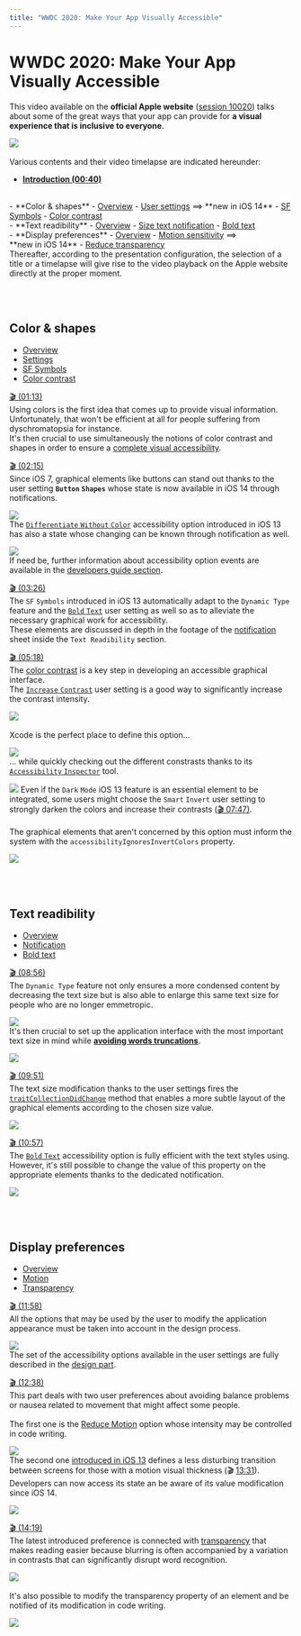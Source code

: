 ```yaml
---
title: "WWDC 2020: Make Your App Visually Accessible"
---
```


# WWDC 2020: Make Your App Visually Accessible

This video available on the **official Apple website** ([session 10020](https://developer.apple.com/videos/play/wwdc2020/10020/)) talks about some of the great ways that your app can provide for **a visual experience that is inclusive to everyone**.

![](../../../../images/iOSdev/wwdc20-020.png)
</br></br>Various contents and their video timelapse are indicated hereunder:

- **[Introduction (00:40)](https://developer.apple.com/videos/play/wwdc2020/10020/?time=40)**
<br>
- **Color & shapes**
    - <a role="button" style="text-decoration: underline" onclick="$('#ColorAndShapesOverview_tab').trigger('click');document.getElementById('color-shapes').scrollIntoView({ behavior: 'smooth', block: 'start' })">Overview</a>
    - <a role="button" style="text-decoration: underline" onclick="$('#ColorAndShapesSettings_tab').trigger('click');document.getElementById('color-shapes').scrollIntoView({ behavior: 'smooth', block: 'start' })">User settings</a> ⟹ **new&nbsp;in&nbsp;iOS&nbsp;14**
    - <a role="button" style="text-decoration: underline" onclick="$('#ColorAndShapesSFSymbols_tab').trigger('click');document.getElementById('color-shapes').scrollIntoView({ behavior: 'smooth', block: 'start' })">SF Symbols</a>
    - <a role="button" style="text-decoration: underline" onclick="$('#ColorAndShapesContrast_tab').trigger('click');document.getElementById('color-shapes').scrollIntoView({ behavior: 'smooth', block: 'start' })">Color contrast</a>
<br>
- **Text readibility**
    - <a role="button" style="text-decoration: underline" onclick="$('#TextReadibilityOverview_tab').trigger('click');document.getElementById('text-readibility').scrollIntoView({ behavior: 'smooth', block: 'start' })">Overview</a>
    - <a role="button" style="text-decoration: underline" onclick="$('#TextReadibilityNotification_tab').trigger('click');document.getElementById('text-readibility').scrollIntoView({ behavior: 'smooth', block: 'start' })">Size text notification</a>
    - <a role="button" style="text-decoration: underline" onclick="$('#TextReadibilityBold_tab').trigger('click');document.getElementById('text-readibility').scrollIntoView({ behavior: 'smooth', block: 'start' })">Bold text</a>
<br>
- **Display preferences**
    - <a role="button" style="text-decoration: underline" onclick="$('#DisplayPreferencesOverview_tab').trigger('click');document.getElementById('display-preferences').scrollIntoView({ behavior: 'smooth', block: 'start' })">Overview</a>
    - <a role="button" style="text-decoration: underline" onclick="$('#DisplayPreferencesMotion_tab').trigger('click');document.getElementById('display-preferences').scrollIntoView({ behavior: 'smooth', block: 'start' })">Motion sensitivity</a> ⟹ **new&nbsp;in&nbsp;iOS&nbsp;14**
    - <a role="button" style="text-decoration: underline" onclick="$('#DisplayPreferencesTransparency_tab').trigger('click');document.getElementById('display-preferences').scrollIntoView({ behavior: 'smooth', block: 'start' })">Reduce transparency</a>

</br>
Thereafter, according to the presentation configuration, the selection of a title or a timelapse will give rise to the video playback on the Apple website directly at the proper moment.

<br><br>
## Color & shapes
<ul class="nav nav-tabs" role="tablist">
    <li class="nav-item">
        <a class="nav-link active"
           data-toggle="tab" 
           href="#ColorAndShapesOverview"
           id="ColorAndShapesOverview_tab"
           role="tab" 
           aria-selected="true">Overview</a>
    </li>
    <li class="nav-item">
        <a class="nav-link" 
           data-toggle="tab" 
           href="#ColorAndShapesSettings"
           id="ColorAndShapesSettings_tab"
           role="tab" 
           aria-selected="false">Settings</a>
    </li>
    <li class="nav-item">
        <a class="nav-link" 
           data-toggle="tab" 
           href="#ColorAndShapesSFSymbols"
           id="ColorAndShapesSFSymbols_tab"
           role="tab" 
           aria-selected="false">SF Symbols</a>
    </li>
    <li class="nav-item">
        <a class="nav-link" 
           data-toggle="tab" 
           href="#ColorAndShapesContrast"
           id="ColorAndShapesContrast_tab"
           role="tab" 
           aria-selected="false">Color contrast</a>
    </li>
</ul>

<div class="tab-content">
<div class="tab-pane show active" id="ColorAndShapesOverview" role="tabpanel">

<a alt="Click to playback the video at the indicated time." href="https://developer.apple.com/videos/play/wwdc2020/10020/?time=73">🎬 (01:13)</a>
</br>Using colors is the first idea that comes up to provide visual information.
Unfortunately, that won't be efficient at all for people suffering from dyschromatopsia for instance.
</br>It's then crucial to use simultaneously the notions of color contrast and shapes in order to ensure a <a href="../../../design/#colours" style="text-decoration: underline;">complete&nbsp;visual&nbsp;accessibility</a>.
</div>

<div class="tab-pane" id="ColorAndShapesSettings" role="tabpanel">

<a alt="Click to playback the video at the indicated time." href="https://developer.apple.com/videos/play/wwdc2020/10020/?time=135">🎬 (02:15)</a>
</br>Since iOS&nbsp;7, graphical elements like buttons can stand out thanks to the user setting **`Button`&nbsp;`Shapes`** whose state is now available in iOS&nbsp;14 through notifications.

![](../../../../images/iOSdev/wwdc20-020-ColorAndShapesSettings_1.png)
</br>The <a href="../../../design/#accessibility-options" style="text-decoration: underline;">`Differentiate`&nbsp;`Without`&nbsp;`Color`</a> accessibility option introduced in iOS&nbsp;13 has also a state whose changing can be known through notification as well.

![](../../../../images/iOSdev/wwdc20-020-ColorAndShapesSettings_2.png)
</br>If need be, further information about accessibility option events are available in the <a href="../../../development/#accessibility-options" style="text-decoration: underline;">developers&nbsp;guide&nbsp;section</a>.
</div>

<div class="tab-pane" id="ColorAndShapesSFSymbols" role="tabpanel" >

<a alt="Click to playback the video at the indicated time." href="https://developer.apple.com/videos/play/wwdc2020/10020/?time=206">🎬 (03:26)</a>
</br>The `SF`&nbsp;`Symbols` introduced in iOS&nbsp;13 automatically adapt to the `Dynamic Type` feature and the <a href="../../../design/#accessibility-options" style="text-decoration: underline;">`Bold`&nbsp;`Text`</a> user setting as well so as to alleviate the necessary graphical work for accessibility.
</br>These elements are discussed in depth in the footage of the <a style="text-decoration: underline;" role="button" onclick="$('#TextReadibilityNotification_tab').trigger('click');document.getElementById('lisibilite-du-texte').scrollIntoView({ behavior: 'smooth', block: 'start' })">notification </a> sheet inside the `Text Readibility` section.
</div>

<div class="tab-pane" id="ColorAndShapesContrast" role="tabpanel" >

<a alt="Click to playback the video at the indicated time." href="https://developer.apple.com/videos/play/wwdc2020/10020/?time=318">🎬 (05:18)</a>
</br>The <a href="../../../design/#colours" style="text-decoration: underline;">color contrast</a> is a key step in developing an accessible graphical interface.
</br>The <a href="../../../design/#accessibility-options" style="text-decoration: underline;">`Increase`&nbsp;`Contrast`</a> user setting is a good way to significantly increase the contrast intensity.

![](../../../../images/iOSdev/wwdc20-020-ColorAndShapesContrast_1.png)
</br></br>Xcode is the perfect place to define this option...

![](../../../../images/iOSdev/wwdc20-020-ColorAndShapesContrast_2.png)
</br>... while quickly checking out the different constrasts thanks to its <a href="../../2019/#color-contrast-0626" style="text-decoration: underline;">`Accessibility`&nbsp;`Inspector`</a> tool.

![](../../../../images/iOSdev/wwdc20-020-ColorAndShapesContrast_3.png)
Even if the `Dark`&nbsp;`Mode` iOS&nbsp;13 feature is an essential element to be integrated, some users might choose the `Smart`&nbsp;`Invert` user setting to strongly darken the colors and increase their contrasts (<a href="https://developer.apple.com/videos/play/wwdc2020/10020/?time=467" style="text-decoration: underline;">🎬 07:47)</a>.
</br></br>The graphical elements that aren't concerned by this option must inform the system with the `accessibilityIgnoresInvertColors` property.

![](../../../../images/iOSdev/wwdc20-020-ColorAndShapesContrast_4.png)
</div>
</div>

<br><br>
## Text readibility
<ul class="nav nav-tabs" role="tablist">
    <li class="nav-item">
        <a class="nav-link active"
           data-toggle="tab" 
           href="#TextReadibilityOverview"
           id="TextReadibilityOverview_tab"
           role="tab" 
           aria-selected="true">Overview</a>
    </li>
    <li class="nav-item">
        <a class="nav-link" 
           data-toggle="tab" 
           href="#TextReadibilityNotification"
           id="TextReadibilityNotification_tab"
           role="tab" 
           aria-selected="false">Notification</a>
    </li>
    <li class="nav-item">
        <a class="nav-link" 
           data-toggle="tab" 
           href="#TextReadibilityBold"
           id="TextReadibilityBold_tab"
           role="tab" 
           aria-selected="false">Bold text</a>
    </li>
</ul>

<div class="tab-content">
<div class="tab-pane show active" id="TextReadibilityOverview" role="tabpanel">

<a alt="Click to playback the video at the indicated time." href="https://developer.apple.com/videos/play/wwdc2020/10020/?time=536">🎬 (08:56)</a>
</br>The `Dynamic Type` feature not only ensures a more condensed content by decreasing the text size but is also able to enlarge this same text size for people who are no longer emmetropic.

![](../../../../images/iOSdev/wwdc20-020-TextReadibilityOverview.png)
</br>It's then crucial to set up the application interface with the most important text size in mind while **<a href="https://developer.apple.com/videos/play/wwdc2020/10020/?time=578" style="text-decoration: underline;">avoiding&nbsp;words&nbsp;truncations</a>**.

![](../../../../images/iOSdev/wwdc20-020-TextReadibilityNotification_2.png)
</div>

<div class="tab-pane" id="TextReadibilityNotification" role="tabpanel">

<a alt="Click to playback the video at the indicated time." href="https://developer.apple.com/videos/play/wwdc2020/10020/?time=591">🎬 (09:51)</a>
</br>The text size modification thanks to the user settings fires the <a href="../../2017/245/#example-2432" style="text-decoration: underline;">`traitCollectionDidChange`</a> method that enables a more subtle layout of the graphical elements according to the chosen size value.

![](../../../../images/iOSdev/wwdc20-020-TextReadibilityNotification_1.png)
</div>

<div class="tab-pane" id="TextReadibilityBold" role="tabpanel" >

<a alt="Click to playback the video at the indicated time." href="https://developer.apple.com/videos/play/wwdc2020/10020/?time=657">🎬 (10:57)</a>
</br>The <a href="../../../design/#accessibility-options" style="text-decoration: underline;">`Bold`&nbsp;`Text`</a> accessibility option is fully efficient with the text styles using.
However, it's still possible to change the value of this property on the appropriate elements thanks to the dedicated notification.

![](../../../../images/iOSdev/wwdc20-020-TextReadibilityBold.png)
</div>
</div>

<br><br>
## Display preferences
<ul class="nav nav-tabs" role="tablist">
    <li class="nav-item">
        <a class="nav-link active"
           data-toggle="tab" 
           href="#DisplayPreferencesOverview"
           id="DisplayPreferencesOverview_tab"
           role="tab" 
           aria-selected="true">Overview</a>
    </li>
    <li class="nav-item">
        <a class="nav-link" 
           data-toggle="tab" 
           href="#DisplayPreferencesMotion"
           id="DisplayPreferencesMotion_tab"
           role="tab" 
           aria-selected="false">Motion</a>
    </li>
    <li class="nav-item">
        <a class="nav-link" 
           data-toggle="tab" 
           href="#DisplayPreferencesTransparency"
           id="DisplayPreferencesTransparency_tab"
           role="tab" 
           aria-selected="false">Transparency</a>
    </li>
</ul>

<div class="tab-content">
<div class="tab-pane show active" id="DisplayPreferencesOverview" role="tabpanel">

<a alt="Click to playback the video at the indicated time." href="https://developer.apple.com/videos/play/wwdc2020/10020/?time=718">🎬 (11:58)</a>
</br>All the options that may be used by the user to modify the application appearance must be taken into account in the design process.

![](../../../../images/iOSdev/wwdc20-020-DisplayPreferencesOverview.png)
</br>The set of the accessibility options available in the user settings are fully described in the <a href="../../../design/#accessibility-options" style="text-decoration: underline;">design&nbsp;part</a>.
</div>

<div class="tab-pane" id="DisplayPreferencesMotion" role="tabpanel">

<a alt="Click to playback the video at the indicated time." href="https://developer.apple.com/videos/play/wwdc2020/10020/?time=758">🎬 (12:38)</a>
</br>This part deals with two user preferences about avoiding balance problems or nausea related to movement that might affect some people.
</br></br>The first one is the <a href="../../2018/230/#motion-0848" style="text-decoration: underline;">Reduce&nbsp;Motion</a> option whose intensity may be controlled in code writing.

![](../../../../images/iOSdev/wwdc20-020-DisplayPreferencesMotion_1.png)
</br>The second one <a href="../../2019/#reduce-motion" style="text-decoration: underline;">introduced&nbsp;in&nbsp;iOS&nbsp;13</a> defines a less disturbing transition between screens for those with a motion visual thickness (🎬 <a href="https://developer.apple.com/videos/play/wwdc2020/10020/?time=811" style="text-decoration: underline;">13:31</a>).
Developers can now access its state an be aware of its value modification since iOS&nbsp;14.

![](../../../../images/iOSdev/wwdc20-020-DisplayPreferencesMotion_2.png)
</div>

<div class="tab-pane" id="DisplayPreferencesTransparency" role="tabpanel" >

<a alt="Click to playback the video at the indicated time." href="https://developer.apple.com/videos/play/wwdc2020/10020/?time=859">🎬 (14:19)</a>
</br>The latest introduced preference is connected with  <a href="../../2018/230/#transparency-and-blurring-0307" style="text-decoration: underline;">transparency</a> that makes reading easier because blurring is often accompanied by a variation in contrasts that can significantly disrupt word recognition.

![](../../../../images/iOSdev/wwdc20-020-DisplayPreferencesTransparency_1.png)
</br></br>It's also possible to modify the transparency property of an element and be notified of its modification in code writing.

![](../../../../images/iOSdev/wwdc20-020-DisplayPreferencesTransparency_2.png)
</div>
</div>